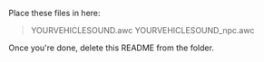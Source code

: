 Place these files in here:

> YOURVEHICLESOUND.awc
> YOURVEHICLESOUND_npc.awc

Once you're done, delete this README from the folder.